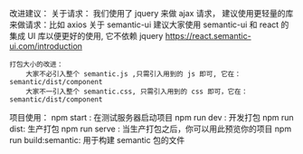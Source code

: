 改进建议：
    关于请求：
        我们使用了 jquery 来做 ajax 请求，
        建议使用更轻量的库来做请求：比如 axios
    关于 semantic-ui
        建议大家使用 semantic-ui 和 react 的集成 UI 库以便更好的使用, 它不依赖 jquery
        https://react.semantic-ui.com/introduction

    打包大小的改进：
        大家不必引入整个 semantic.js ,只需引入用到的 js 即可, 它在：semantic/dist/component
        大家不一引入整个 semantic.css, 只需引入用到的 css 即可，它在： semantic/dist/component


项目使用：
    npm start : 在测试服务器启动项目
    npm run dev : 开发打包
    npm run dist: 生产打包
    npm run serve : 当生产打包之后，你可以用此预览你的项目
    npm run build:semantic: 用于构建 semantic 包的文件
